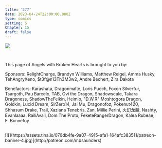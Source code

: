 ```yaml
---
title: '277'
date: 2023-04-24T22:00:00.000Z
type: comics
setting: S
Chapter: 15
draft: false
---
```


![](</uploads/O 1.png>)

<br>
<p align="left">This page of Angels with Broken Hearts is brought to you by:</p>
<p align="left">Sponsors: RelightCharge, Brandyn Williams, Matthew Reigel, Amma Husky, TehAngryXeno, $t3f@n13Th3M3w2, Andre Bechert, Zira Dakota </p>
<p align="left">Benefactors: Karashata, Dragonmalte, Loris Puech, Foxon Silverfur, Tsargoth, Pau Barcelo, TAB, Ovi the Dragon, Shadowscale, Takara Dragoness, ShadowTheFelkin, Heimio, "D.W.R" Moshtogora Dragon, Goldkin, Lucid Dream, SirZero14, Jai Mu, Dragonofoz, Pokenut420, Shhasum Drake, Trail, Xaziana Tenebris, Zan, Millie Perini, 火幻龙麟, Nashty, Evanlaaaa, RailiAvali, Dom The Proto, FeketeRangerDragon, Kalea Rubeae, F. Bonnefoy </p> <br>
[![](https://assets.tina.io/076db4fe-9a07-4915-afa1-164afc383511/patreon-banner-4.jpg)](http://patreon.com/mbsaunders)
